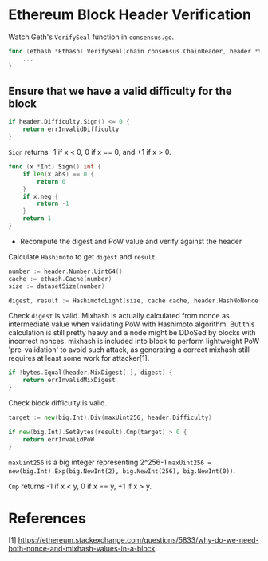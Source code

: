 # Ethereum Block Header Verification

Watch Geth's `VerifySeal` function in `consensus.go`.

```go
func (ethash *Ethash) VerifySeal(chain consensus.ChainReader, header *types.Header) error {
	...
}
```

## Ensure that we have a valid difficulty for the block
```go
if header.Difficulty.Sign() <= 0 {
	return errInvalidDifficulty
}
```

`Sign` returns -1 if x < 0, 0 if x == 0, and +1 if x > 0.

```go
func (x *Int) Sign() int {
	if len(x.abs) == 0 {
		return 0
	}
	if x.neg {
		return -1
	}
	return 1
}
```

* Recompute the digest and PoW value and verify against the header

Calculate `Hashimoto` to get `digest` and `result`.

```go
number := header.Number.Uint64()
cache := ethash.Cache(number)
size := datasetSize(number)

digest, result := HashimotoLight(size, cache.cache, header.HashNoNonce().Bytes(), header.Nonce.Uint64())
```

Check `digest` is valid. Mixhash is actually calculated from nonce as intermediate value when validating PoW with Hashimoto algorithm. But this calculation is still pretty heavy and a node might be DDoSed by blocks with incorrect nonces. mixhash is included into block to perform lightweight PoW 'pre-validation' to avoid such attack, as generating a correct mixhash still requires at least some work for attacker[1].

```go
if !bytes.Equal(header.MixDigest[:], digest) {
	return errInvalidMixDigest
}
```

Check block difficulty is valid.

```go
target := new(big.Int).Div(maxUint256, header.Difficulty)

if new(big.Int).SetBytes(result).Cmp(target) > 0 {
	return errInvalidPoW
}
```

`maxUint256` is a big integer representing 2^256-1 `maxUint256 = new(big.Int).Exp(big.NewInt(2), big.NewInt(256), big.NewInt(0))`.

`Cmp` returns -1 if x < y, 0 if x == y, +1 if x > y.

<!--
## TODO
* Change Title
  * Keywords: relay, ethash, 2-way-peg, new opcode, modified merkle patricia trie proof, rlp
-->

# References
[1] https://ethereum.stackexchange.com/questions/5833/why-do-we-need-both-nonce-and-mixhash-values-in-a-block   

